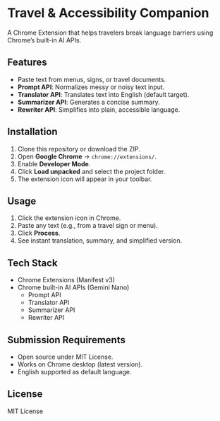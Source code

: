 # Travel & Accessibility Companion

A Chrome Extension that helps travelers break language barriers using Chrome’s built-in AI APIs.

## Features
- Paste text from menus, signs, or travel documents.
- **Prompt API**: Normalizes messy or noisy text input.
- **Translator API**: Translates text into English (default target).
- **Summarizer API**: Generates a concise summary.
- **Rewriter API**: Simplifies into plain, accessible language.

## Installation
1. Clone this repository or download the ZIP.
2. Open **Google Chrome** → `chrome://extensions/`.
3. Enable **Developer Mode**.
4. Click **Load unpacked** and select the project folder.
5. The extension icon will appear in your toolbar.

## Usage
1. Click the extension icon in Chrome.
2. Paste any text (e.g., from a travel sign or menu).
3. Click **Process**.
4. See instant translation, summary, and simplified version.

## Tech Stack
- Chrome Extensions (Manifest v3)
- Chrome built-in AI APIs (Gemini Nano)
  - Prompt API
  - Translator API
  - Summarizer API
  - Rewriter API

## Submission Requirements
- Open source under MIT License.
- Works on Chrome desktop (latest version).
- English supported as default language.

## License
MIT License
